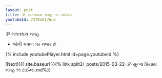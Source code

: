 ```yaml
---
layout: post
title: ૐ લળતક્ષય નમહ ૧૧ ટાઈમ્સ
youtubeId: 7XTKoD17Wus
---
```

 
 
 ૐ લળતક્ષય નમહ  
 
 -  જેની કપાળ પર નજર છે 
 
  
 
  
 
 
 
 
 
 


{% include youtubePlayer.html id=page.youtubeId %}
 
[Next]({{ site.baseurl }}{% link  split2/_posts/2015-03-22-ૐ સ્રુન્ગા પ્રિયાય નમહ ૧૧ ટાઈમ્સ.md%})
 

